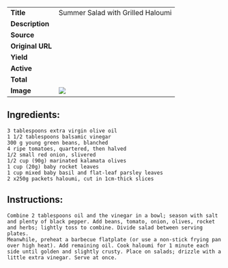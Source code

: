 | | |
| ----------- | ----------- |
| **Title** | Summer Salad with Grilled Haloumi |
| **Description** |  |
| **Source** |  |
| **Original URL** |  |
| **Yield** |  |
| **Active** |  |
| **Total** |  |
| **Image** | ![](https://cdn2.pepperplate.com/recipes/3032752.jpg) |

## Ingredients:
	3 tablespoons extra virgin olive oil
	1 1/2 tablespoons balsamic vinegar
	300 g young green beans, blanched
	4 ripe tomatoes, quartered, then halved
	1/2 small red onion, slivered
	1/2 cup (90g) marinated kalamata olives
	1 cup (20g) baby rocket leaves
	1 cup mixed baby basil and flat-leaf parsley leaves
	2 x250g packets haloumi, cut in 1cm-thick slices

## Instructions:
	Combine 2 tablespoons oil and the vinegar in a bowl; season with salt and plenty of black pepper. Add beans, tomato, onion, olives, rocket and herbs; lightly toss to combine. Divide salad between serving plates.
	Meanwhile, preheat a barbecue flatplate (or use a non-stick frying pan over high heat). Add remaining oil. Cook haloumi for 1 minute each side until golden and slightly crusty. Place on salads; drizzle with a little extra vinegar. Serve at once.

